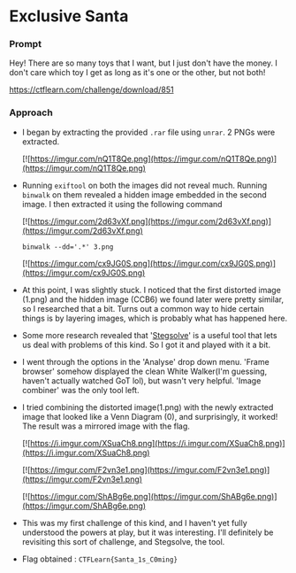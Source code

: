 # Exclusive Santa

### Prompt

Hey! There are so many toys that I want, but I just don't have the money. I don't care which toy I get as long as it's one or the other, but not both!

https://ctflearn.com/challenge/download/851

### Approach

- I began by extracting the provided ```.rar``` file using ```unrar```. 2 PNGs were extracted.

  [![https://imgur.com/nQ1T8Qe.png](https://imgur.com/nQ1T8Qe.png)](https://imgur.com/nQ1T8Qe.png)

- Running ```exiftool``` on both the images did not reveal much. Running ```binwalk``` on them revealed a hidden image embedded in the second image. I then extracted it using the following command

  [![https://imgur.com/2d63vXf.png](https://imgur.com/2d63vXf.png)](https://imgur.com/2d63vXf.png)

  ```binwalk --dd='.*' 3.png```

  [![https://imgur.com/cx9JG0S.png](https://imgur.com/cx9JG0S.png)](https://imgur.com/cx9JG0S.png)

- At this point, I was slightly stuck. I noticed that the first distorted image (1.png) and the hidden image (CCB6) we found later were pretty similar, so I researched that a bit. Turns out a common way to hide certain things is by layering images, which is probably what has happened here.

- Some more research revealed that '[Stegsolve](http://www.caesum.com/handbook/stego.htm)' is a useful tool that lets us deal with problems of this kind. So I got it and played with it a bit. 

- I went through the options in the 'Analyse' drop down menu. 'Frame browser' somehow displayed the clean White Walker(I'm guessing, haven't actually watched GoT lol), but wasn't very helpful. 'Image combiner' was the only tool left.

- I tried combining the distorted image(1.png) with the newly extracted image that looked like a Venn Diagram (0), and surprisingly, it worked! The result was a mirrored image with the flag.

  [![https://i.imgur.com/XSuaCh8.png](https://i.imgur.com/XSuaCh8.png)](https://i.imgur.com/XSuaCh8.png)

  [![https://imgur.com/F2vn3e1.png](https://imgur.com/F2vn3e1.png)](https://imgur.com/F2vn3e1.png)

  [![https://imgur.com/ShABg6e.png](https://imgur.com/ShABg6e.png)](https://imgur.com/ShABg6e.png)

- This was my first challenge of this kind, and I haven't yet fully understood the powers at play, but it was interesting. I'll definitely be revisiting this sort of challenge, and Stegsolve, the tool.

- Flag obtained : ```CTFLearn{Santa_1s_C0ming}```
